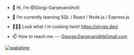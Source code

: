 - 👋 Hi, I’m @Giorgi-Garsevanishvili

- 🌱 I’m currently learning SQL / React / Node.js / Express.js
- 👨🏻‍🔬 Look what I`m cooking here! https://qirvex.dev/ 
- 📫 How to reach me --- George.Garsevanidi@Gmail.com

[![wakatime](https://wakatime.com/badge/user/ae9d447a-fc82-4d45-ae01-44a9963d0d78.svg)](https://wakatime.com/@ae9d447a-fc82-4d45-ae01-44a9963d0d78)
